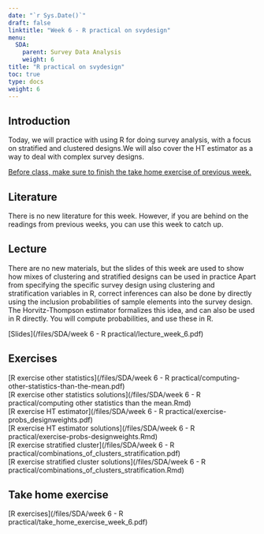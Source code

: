 ```yaml
---
date: "`r Sys.Date()`"
draft: false
linktitle: "Week 6 - R practical on svydesign"
menu:
  SDA:
    parent: Survey Data Analysis
    weight: 6
title: "R practical on svydesign"
toc: true
type: docs
weight: 6
---
```


## Introduction

Today, we will practice with using R for doing survey analysis, with a focus on stratified and clustered designs.We will also cover the HT estimator as a way to deal with complex survey designs.

<ins>Before class, make sure to finish the take home exercise of previous week.</ins>

## Literature

There is no new literature for this week. However, if you are behind on the readings from previous weeks, you can use this week to catch up.

## Lecture
There are no new materials, but the slides of this week are used to show how mixes of clustering and stratified designs can be used in practice Apart from specifying the specific survey design using clustering and stratification variables in R, correct inferences can also be done by directly using the inclusion probabilities of sample elements into the survey design. The Horvitz-Thompson estimator formalizes this idea, and can also be used in R directly. You will compute probabilities, and use these in R.

[Slides](/files/SDA/week 6 - R practical/lecture_week_6.pdf)  

## Exercises

[R exercise other statistics](/files/SDA/week 6 - R practical/computing-other-statistics-than-the-mean.pdf)  
[R exercise other statistics solutions](/files/SDA/week 6 - R practical/computing other statistics than the mean.Rmd)  
[R exercise HT estimator](/files/SDA/week 6 - R practical/exercise-probs_designweights.pdf)  
[R exercise HT estimator solutions](/files/SDA/week 6 - R practical/exercise-probs-designweights.Rmd)  
[R exercise stratified cluster](/files/SDA/week 6 - R practical/combinations_of_clusters_stratification.pdf)  
[R exercise stratified cluster solutions](/files/SDA/week 6 - R practical/combinations_of_clusters_stratification.Rmd)  

## Take home exercise
[R exercises](/files/SDA/week 6 - R practical/take_home_exercise_week_6.pdf)  
